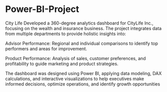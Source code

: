 # Power-BI-Project
City Life
Developed a 360-degree analytics dashboard for CityLife Inc., focusing on the wealth and insurance business. The project integrates data from multiple departments to provide holistic insights into:

Advisor Performance: Regional and individual comparisons to identify top performers and areas for improvement.

Product Performance: Analysis of sales, customer preferences, and profitability to guide marketing and product strategies.

The dashboard was designed using Power BI, applying data modeling, DAX calculations, and interactive visualizations to help executives make informed decisions, optimize operations, and identify growth opportunities
